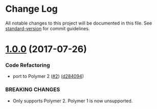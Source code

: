 # Change Log

All notable changes to this project will be documented in this file. See [standard-version](https://github.com/conventional-changelog/standard-version) for commit guidelines.

<a name="1.0.0"></a>
# [1.0.0](https://github.com/NodeCGElements/nodecg-toggle/compare/v0.2.0...v1.0.0) (2017-07-26)


### Code Refactoring

* port to Polymer 2 ([#2](https://github.com/NodeCGElements/nodecg-toggle/issues/2)) ([d284094](https://github.com/NodeCGElements/nodecg-toggle/commit/d284094))


### BREAKING CHANGES

* Only supports Polymer 2. Polymer 1 is now unsupported.
